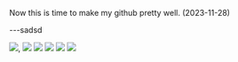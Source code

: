 
Now this is time to make my github pretty well. (2023-11-28)

---sadsd

<img src="https://img.shields.io/badge/flutter-02569B?style=for-the-badge&logo=Flutter&logoColor=skyblue">, 
<img src="https://img.shields.io/badge/swift-F05138?style=for-the-badge&logo=Swift&logoColor=skyblue">
<img src="https://img.shields.io/badge/Java-ffffff?style=for-the-badge&logo=Java&logoColor=red">
<img src="https://img.shields.io/badge/python-306998?style=for-the-badge&logo=Flutter&logoColor=yellow">
<img src="https://img.shields.io/badge/springboot-6DB33F?style=for-the-badge&logo=Springboot&logoColor=white">
<img src="https://img.shields.io/badge/spring-6DB33F?style=for-the-badge&logo=Spring&logoColor=white">

